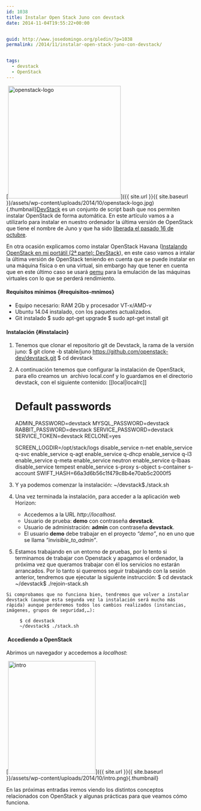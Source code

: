 ```yaml
---
id: 1038
title: Instalar Open Stack Juno con devstack
date: 2014-11-04T19:55:22+00:00


guid: http://www.josedomingo.org/pledin/?p=1038
permalink: /2014/11/instalar-open-stack-juno-con-devstack/


tags:
  - devstack
  - OpenStack
---
```

[<img class="alignleft wp-image-1043 size-medium" src="{{ site.url }}{{ site.baseurl }}/assets/wp-content/uploads/2014/10/openstack-logo-300x300.jpg" alt="openstack-logo" width="300" height="300" srcset="{{ site.url }}{{ site.baseurl }}/assets/wp-content/uploads/2014/10/openstack-logo-300x300.jpg 300w, {{ site.url }}{{ site.baseurl }}/assets/wp-content/uploads/2014/10/openstack-logo-150x150.jpg 150w, {{ site.url }}{{ site.baseurl }}/assets/wp-content/uploads/2014/10/openstack-logo.jpg 1000w" sizes="(max-width: 300px) 100vw, 300px" />]({{ site.url }}{{ site.baseurl }}/assets/wp-content/uploads/2014/10/openstack-logo.jpg){.thumbnail}[DevStack](http://devstack.org/) es un conjunto de script bash que nos permiten instalar OpenStack de forma automática. En este artículo vamos a a utilizarlo para instalar en nuestro ordenador la última versión de OpenStack que tiene el nombre de Juno y que ha sido [liberada el pasado 16 de octubre](https://www.openstack.org/software/roadmap/).

En otra ocasión explicamos como instalar OpenStack Havana ([Instalando OpenStack en mi portátil (2ª parte): DevStack](http://www.josedomingo.org/pledin/2014/03/instalando-openstack-en-mi-portatil-2a-parte-devstack/ "Instalando OpenStack en mi portátil (2ª parte): DevStack")), en este caso vamos a intalar la última versión de OpenStack teniendo en cuenta que se puede instalar en una máquina física o en una virtual, sin embargo hay que tener en cuenta que en este último caso se usará [qemu](http://es.wikipedia.org/wiki/QEMU) para la emulación de las máquinas virtuales con lo que se perderá rendimiento.

<!--more-->

#### Requisitos mínimos {#requisitos-mnimos}

  * Equipo necesario: RAM 2Gb y procesador VT-x/AMD-v
  * Ubuntu 14.04 instalado, con los paquetes actualizados.
  * Git instalado 
          $ sudo apt-get upgrade
          $ sudo apt-get install git
        

#### Instalación {#instalacin}

  1. Tenemos que clonar el repositorio git de Devstack, la rama de la versión juno: 
         $ git clone -b stable/juno https://github.com/openstack-dev/devstack.git
         $ cd devstack 
        

  2. A continuación tenemos que configurar la instalación de OpenStack, para ello creamos un  archivo local.conf y lo guardamos en el directorio devstack, con el siguiente contenido: 
        [[local|localrc]]
        # Default passwords
        ADMIN_PASSWORD=devstack
        MYSQL_PASSWORD=devstack
        RABBIT_PASSWORD=devstack
        SERVICE_PASSWORD=devstack
        SERVICE_TOKEN=devstack
        RECLONE=yes
        
        SCREEN_LOGDIR=/opt/stack/logs
        disable_service n-net
        enable_service q-svc
        enable_service q-agt
        enable_service q-dhcp
        enable_service q-l3
        enable_service q-meta
        enable_service neutron
        enable_service q-lbaas
        disable_service tempest
        enable_service s-proxy s-object s-container s-account
        SWIFT_HASH=66a3d6b56c1f479c8b4e70ab5c2000f5
        

  3. Y ya podemos comenzar la instalación: 
         ~/devstack$./stack.sh

  4. Una vez terminada la instalación, para acceder a la aplicación web Horizon: 
      * Accedemos a la URL _http://localhost_.
      * Usuario de prueba: **demo** con contraseña **devstack**.
      * Usuario de administración: **admin** con contraseña **devstack**.
      * El usuario **demo** debe trabajar en el proyecto _“demo”_, no en uno que se llama _“invisible\_to\_admin”_.
  5. Estamos trabajando en un entorno de pruebas, por lo tento si terminamos de trabajar con Openstack y apagamos el ordenador, la próxima vez que queramos trabajar con él los servicios no estarán arrancados. Por lo tanto si queremos seguir trabajando con la sesión anterior, tendremos que ejecutar la siguiente instrucción: 
         $ cd devstack
         ~/devstack$ ./rejoin-stack.sh
        
    
    Si comprobamos que no funciona bien, tendremos que volver a instalar devstack (aunque esta segunda vez la instalación será mucho más rápida) aunque perderemos todos los cambios realizados (instancias, imágenes, grupos de seguridad,…):
    
         $ cd devstack
         ~/devstack$ ./stack.sh
        

####  Accediendo a OpenStack

Abrimos un navegador y accedemos a _localhost_:

[<img class="aligncenter wp-image-1048 size-medium" src="{{ site.url }}{{ site.baseurl }}/assets/wp-content/uploads/2014/10/intro-233x300.png" alt="intro" width="233" height="300" srcset="{{ site.url }}{{ site.baseurl }}/assets/wp-content/uploads/2014/10/intro-233x300.png 233w, {{ site.url }}{{ site.baseurl }}/assets/wp-content/uploads/2014/10/intro.png 487w" sizes="(max-width: 233px) 100vw, 233px" />]({{ site.url }}{{ site.baseurl }}/assets/wp-content/uploads/2014/10/intro.png){.thumbnail}

En las próximas entradas iremos viendo los distintos conceptos relacionados con OpenStack y algunas prácticas para que veamos cómo funciona.

<!-- AddThis Advanced Settings generic via filter on the_content -->

<!-- AddThis Share Buttons generic via filter on the_content -->